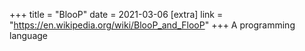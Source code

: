 +++
title = "BlooP"
date = 2021-03-06
[extra]
link = "https://en.wikipedia.org/wiki/BlooP_and_FlooP"
+++
A programming language

